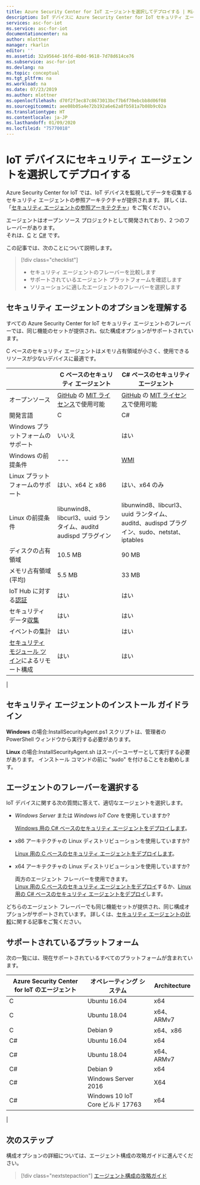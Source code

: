 ```yaml
---
title: Azure Security Center for IoT エージェントを選択してデプロイする | Microsoft Docs
description: IoT デバイスに Azure Security Center for IoT セキュリティ エージェントを選択してデプロイする方法について説明します。
services: asc-for-iot
ms.service: asc-for-iot
documentationcenter: na
author: mlottner
manager: rkarlin
editor: ''
ms.assetid: 32a9564d-16fd-4b0d-9618-7d78d614ce76
ms.subservice: asc-for-iot
ms.devlang: na
ms.topic: conceptual
ms.tgt_pltfrm: na
ms.workload: na
ms.date: 07/23/2019
ms.author: mlottner
ms.openlocfilehash: d70f2f3ec87c8673013bcf7b6f70ebcbb8d06f08
ms.sourcegitcommit: aee08b05a4e72b192a6e62a8fb581a7b08b9c02a
ms.translationtype: HT
ms.contentlocale: ja-JP
ms.lasthandoff: 01/09/2020
ms.locfileid: "75770018"
---
```

# <a name="select-and-deploy-a-security-agent-on-your-iot-device"></a>IoT デバイスにセキュリティ エージェントを選択してデプロイする

Azure Security Center for IoT では、IoT デバイスを監視してデータを収集するセキュリティ エージェントの参照アーキテクチャが提供されます。
詳しくは、「[セキュリティ エージェントの参照アーキテクチャ](security-agent-architecture.md)」をご覧ください。

エージェントはオープン ソース プロジェクトとして開発されており、2 つのフレーバーがあります。 <br> それは、[C](https://aka.ms/iot-security-github-c) と [C#](https://aka.ms/iot-security-github-cs) です。

この記事では、次のことについて説明します。 
> [!div class="checklist"]
> * セキュリティ エージェントのフレーバーを比較します
> * サポートされているエージェント プラットフォームを確認します
> * ソリューションに適したエージェントのフレーバーを選択します

## <a name="understand-security-agent-options"></a>セキュリティ エージェントのオプションを理解する

すべての Azure Security Center for IoT セキュリティ エージェントのフレーバーでは、同じ機能のセットが提供され、似た構成オプションがサポートされています。 

C ベースのセキュリティ エージェントはメモリ占有領域が小さく、使用できるリソースが少ないデバイスに最適です。 

|     | C ベースのセキュリティ エージェント | C# ベースのセキュリティ エージェント |
| --- | ----------- | --------- |
| オープンソース | [GitHub](https://aka.ms/iot-security-github-cs) の [MIT ライセンス](https://en.wikipedia.org/wiki/MIT_License)で使用可能 | [GitHub](https://aka.ms/iot-security-github-c) の [MIT ライセンス](https://en.wikipedia.org/wiki/MIT_License)で使用可能 |
| 開発言語    | C | C# |
| Windows プラットフォームのサポート | いいえ | はい |
| Windows の前提条件 | --- | [WMI](https://docs.microsoft.com/windows/desktop/wmisdk/) |
| Linux プラットフォームのサポート | はい、x64 と x86 | はい、x64 のみ |
| Linux の前提条件 | libunwind8、libcurl3、uuid ランタイム、auditd audispd プラグイン | libunwind8、libcurl3、uuid ランタイム、auditd、audispd プラグイン、sudo、netstat、iptables |
| ディスクの占有領域 | 10.5 MB | 90 MB |
| メモリ占有領域 (平均) | 5.5 MB | 33 MB |
| IoT Hub に対する[認証](concept-security-agent-authentication-methods.md) | はい | はい |
| セキュリティ データ[収集](how-to-agent-configuration.md#supported-security-events) | はい | はい |
| イベントの集計 | はい | はい |
| [セキュリティ モジュール ツイン](concept-security-module.md)によるリモート構成 | はい | はい |
|

## <a name="security-agent-installation-guidelines"></a>セキュリティ エージェントのインストール ガイドライン

**Windows** の場合:InstallSecurityAgent.ps1 スクリプトは、管理者の PowerShell ウィンドウから実行する必要があります。 

**Linux** の場合:InstallSecurityAgent.sh はスーパーユーザーとして実行する必要があります。 インストール コマンドの前に "sudo" を付けることをお勧めします。


## <a name="choose-an-agent-flavor"></a>エージェントのフレーバーを選択する 

IoT デバイスに関する次の質問に答えて、適切なエージェントを選択します。

- _Windows Server_ または _Windows IoT Core_ を使用していますか? 

    [Windows 用の C# ベースのセキュリティ エージェントをデプロイします](how-to-deploy-windows-cs.md)。

- x86 アーキテクチャの Linux ディストリビューションを使用していますか? 

    [Linux 用の C ベースのセキュリティ エージェントをデプロイします](how-to-deploy-linux-c.md)。

- x64 アーキテクチャの Linux ディストリビューションを使用していますか?

    両方のエージェント フレーバーを使用できます。 <br>
    [Linux 用の C ベースのセキュリティ エージェントをデプロイ](how-to-deploy-linux-c.md)するか、[Linux 用の C# ベースのセキュリティ エージェントをデプロイ](how-to-deploy-linux-cs.md)します。

どちらのエージェント フレーバーでも同じ機能セットが提供され、同じ構成オプションがサポートされています。
詳しくは、[セキュリティ エージェントの比較](how-to-deploy-agent.md#understand-security-agent-options)に関する記事をご覧ください。

## <a name="supported-platforms"></a>サポートされているプラットフォーム

次の一覧には、現在サポートされているすべてのプラットフォームが含まれています。

|Azure Security Center for IoT のエージェント |オペレーティング システム |Architecture |
|--------------|------------|--------------|
|C|Ubuntu 16.04 |   x64|
|C|Ubuntu 18.04 |   x64、ARMv7|
|C|Debian 9 |   x64、x86|
|C#|Ubuntu 16.04    |x64|
|C#|Ubuntu 18.04    |x64、ARMv7|
|C#|Debian 9    |x64|
|C#|Windows Server 2016|    X64|
|C#|Windows 10 IoT Core ビルド 17763    |x64|
|

## <a name="next-steps"></a>次のステップ

構成オプションの詳細については、エージェント構成の攻略ガイドに進んでください。 
> [!div class="nextstepaction"]
> [エージェント構成の攻略ガイド](./how-to-agent-configuration.md)
